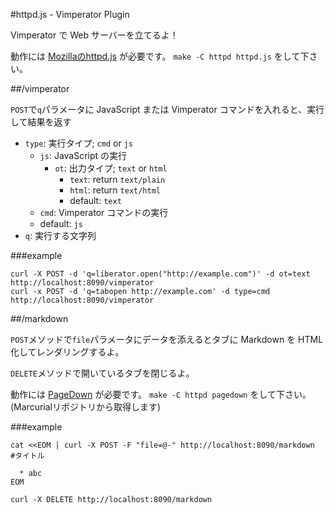 #httpd.js - Vimperator Plugin

Vimperator で Web サーバーを立てるよ！

動作には [Mozillaのhttpd.js][mozhttpdjs] が必要です。
`make -C httpd httpd.js` をして下さい。

##/vimperator

`POST`で`q`パラメータに JavaScript または Vimperator コマンドを入れると、実行して結果を返す

 * `type`: 実行タイプ; `cmd` or `js`
    - `js`: JavaScript の実行
      * `ot`: 出力タイプ; `text` or `html`
         - `text`: return `text/plain`
         - `html`: return `text/html`
         - default: `text`
    - `cmd`: Vimperator コマンドの実行
    - default: `js`
 * `q`: 実行する文字列

###example

    curl -X POST -d 'q=liberator.open("http://example.com")' -d ot=text http://localhost:8090/vimperator
    curl -x POST -d 'q=tabopen http://example.com' -d type=cmd http://localhost:8090/vimperator

##/markdown

`POST`メソッドで`file`パラメータにデータを添えるとタブに Markdown を HTML 化してレンダリングするよ。

`DELETE`メソッドで開いているタブを閉じるよ。

動作には [PageDown][pagedown] が必要です。
`make -C httpd pagedown` をして下さい。(Marcurialリポジトリから取得します)

###example

    cat <<EOM | curl -X POST -F "file=@-" http://localhost:8090/markdown
    #タイトル

      * abc
    EOM

    curl -X DELETE http://localhost:8090/markdown

[mozhttpdjs]: http://mxr.mozilla.org/mozilla-central/source/netwerk/test/httpserver/httpd.js
[pagedown]: http://code.google.com/p/pagedown/

